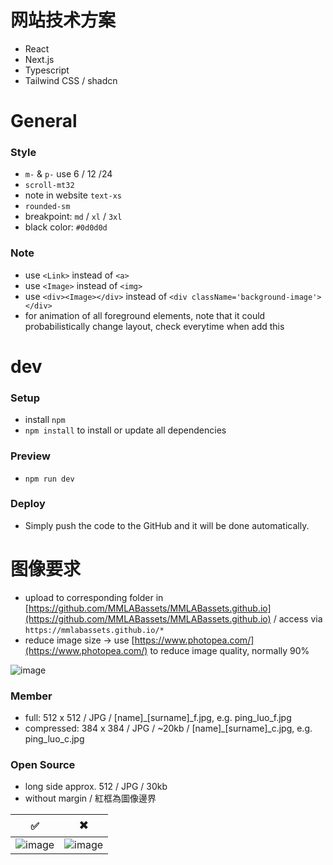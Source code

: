 # 网站技术方案 
- React
- Next.js
- Typescript
- Tailwind CSS / shadcn


# General

### Style
- ```m-``` & ```p-``` use 6 / 12 /24
- ```scroll-mt32```
- note in website ```text-xs```
- ```rounded-sm```
- breakpoint: ```md``` / ```xl``` / ```3xl```
- black color: ```#0d0d0d```

### Note
- use ```<Link>``` instead of ```<a>```
- use ```<Image>``` instead of ```<img>```
- use ```<div><Image></div>``` instead of ```<div className='background-image'></div>```
- <FadeIn> for animation of all foreground elements, note that it could probabilistically change layout, check everytime when add this



# dev

### Setup
- install ```npm```
- ```npm install``` to install or update all dependencies

### Preview
- ```npm run dev```

### Deploy
- Simply push the code to the GitHub and it will be done automatically.



# 图像要求
- upload to corresponding folder in [https://github.com/MMLABassets/MMLABassets.github.io](https://github.com/MMLABassets/MMLABassets.github.io) / access via ```https://mmlabassets.github.io/*```
- reduce image size -> use [https://www.photopea.com/](https://www.photopea.com/) to reduce image quality, normally 90%

![image](https://github.com/user-attachments/assets/2d0062bf-65ea-44f5-9511-b4a3b649998a)

### Member
- full: 512 x 512 / JPG / [name]_[surname]_f.jpg, e.g. ping_luo_f.jpg
- compressed: 384 x 384 / JPG / ~20kb / [name]_[surname]_c.jpg, e.g. ping_luo_c.jpg

### Open Source
- long side approx. 512 / JPG / 30kb
- without margin / 紅框為圖像邊界
  
| ✅ | ✖️ |
|---|---|
| ![image](https://github.com/user-attachments/assets/96c2db29-e206-4850-b956-6f47a460c5a0) | ![image](https://github.com/user-attachments/assets/6a649dfe-3211-48ec-bcfa-d974db25c23d) |
